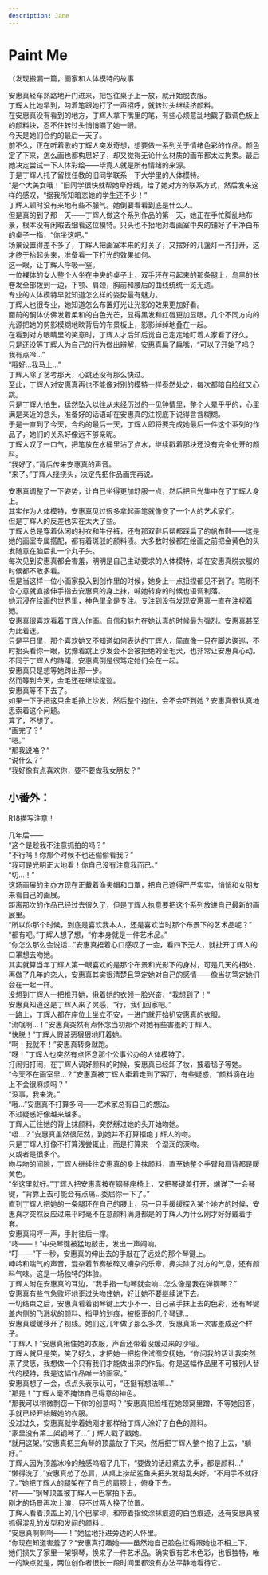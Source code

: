 ```yaml
---
description: Jane
---
```


# Paint Me

（发现搬漏一篇，画家和人体模特的故事

&#x20;

安惠真轻车熟路地开门进来，把包往桌子上一放，就开始脱衣服。\
丁辉人比她早到，叼着笔跟她打了一声招呼，就转过头继续挤颜料。\
在安惠真没有看到的地方，丁辉人拿下嘴里的笔，有些心烦意乱地戳了戳调色板上的颜料块，忍不住转过头悄悄瞄了她一眼。\
今天是她们合约的最后一天了。\
前不久，正在听着歌的丁辉人突发奇想，想要做一系列关于情绪色彩的作品。颜色定了下来，怎么画也都构思好了，却又觉得无论什么材质的画布都太过拘束。最后她决定尝试一下人体彩绘——毕竟人就是所有情绪的来源。\
于是丁辉人托了留校任教的旧同学联系一下大学里的人体模特。\
“是个大美女哦！”旧同学很快就帮她牵好线，给了她对方的联系方式，然后发来这样的感叹，“据我所知暗恋她的学生还不少！”\
丁辉人顿时没有来地有些不服气。她倒要看看到底是什么人。\
但是真的到了那一天——丁辉人做这个系列作品的第一天，她正在手忙脚乱地布景，根本没有闲暇去细看这位模特。只头也不抬地对着画室中央的铺好了干净白布的桌子一指，“你坐这吧。”\
场景设置得差不多了，丁辉人把画室本来的灯关了，又摆好的几盏灯一齐打开，这才终于抬起头来，准备看一下打光的效果如何。\
这一眼，让丁辉人呼吸一窒。\
一位裸体的女人整个人坐在中央的桌子上，双手环在弓起来的那条腿上，乌黑的长卷发全部拨到一边，下颚、肩颈，胸前和腰后的曲线统统一览无遗。\
专业的人体模特早就知道怎么样的姿势最有魅力。\
丁辉人也很专业，她知道怎么布置灯光让光影的效果更加好看。\
面前的酮体仿佛发着柔和的白色光芒，显得黑发和红唇更加显眼。几个不同方向的光源把她的剪影模糊地映背后的布景板上，影影绰绰地叠在一起。\
在看到对方眼睛里的笑意时，丁辉人才后知后觉自己定定地盯着人家看了好久。\
只是还没等丁辉人为自己的行为做出辩解，安惠真扁了扁嘴，“可以了开始了吗？我有点冷…”\
“哦好…我马上…”\
丁辉人除了艺考那天，心跳还没有那么快过。\
至此，丁辉人对安惠真再也不能像对别的模特一样泰然处之，每次都暗自脸红又心跳。\
只是丁辉人怕生，猛然坠入以往从未经历过的一见钟情里，整个人晕乎乎的，心里满是亲近的念头，准备好的话语却在安惠真的注视底下说得含含糊糊。\
于是一直到了今天，合约的最后一天，丁辉人即将要完成她最后一件这个系列的作品了，她们的关系好像远不够亲昵。\
丁辉人叹了一口气，把笔放在水桶里沾了点水，继续戳着那块还没有完全化开的颜料。\
“我好了。”背后传来安惠真的声音。\
“来了。”丁辉人挠挠头，决定先把作品画完再说。

安惠真调整了一下姿势，让自己坐得更加舒服一点，然后把目光集中在了丁辉人身上。\
其实作为人体模特，安惠真见过很多拿起画笔就像变了一个人的艺术家们。\
但是丁辉人的反差也实在太大了些。\
丁辉人总是穿着休闲的衬衣和牛仔裤，还有那双鞋后帮都踩扁了的帆布鞋——这是她的画室专属搭配，都有着斑驳的颜料渍。大多数时候都在绘画之前把金黄色的头发随意在脑后扎一个丸子头。\
每次见到安惠真都会害羞，明明是自己主动要求的人体模特，却在安惠真脱衣服的时候都不敢多看。\
但是当这样一位小画家投入到创作里的时候，她身上一点扭捏都见不到了。笔刷不合心意就直接伸手指去安惠真的身上抹，喊她转身的时候也语调利落。\
她沉浸在绘画的世界里，神色里全是专注。专注到没有发现安惠真一直在注视着她。\
安惠真很喜欢看着丁辉人作画。自信和魅力在她认真的时候最为强烈。安惠真甚至为此着迷。\
只是平日里，那个喜欢她又不知道如何表达的丁辉人，简直像一只在脚边逡巡，不时抬头看你一眼，犹豫着跳上沙发会不会被拒绝的金毛犬，也非常让安惠真心动。\
不同于丁辉人的踌躇，安惠真倒是很笃定她们会在一起。\
安惠真只是想等她跨出那一步。\
然而等到今天，金毛还在继续逡巡。\
安惠真等不下去了。\
如果一下子把这只金毛拎上沙发，然后整个抱住，会不会吓到她？安惠真很认真地思索着这个问题。\
算了，不想了。\
“画完了？”\
“嗯。”\
“那我说咯？”\
“说什么？”\
“我好像有点喜欢你，要不要做我女朋友？”





## 小番外：

R18描写注意！

&#x20;

几年后——\
“这个是趁我不注意抓拍的吗？”\
“不行吗！你那个时候不也还偷偷看我？”\
“我可是光明正大地看！你自己没有注意我而已。”\
“切…！”\
这场画展的主办方现在正戴着渔夫帽和口罩，把自己遮得严严实实，悄悄和女朋友来看自己的画展。\
距离那次的作品已经过去很久了，但是丁辉人执意要把这个系列放进自己最新的画展里。\
“所以你那个时候，到底是喜欢我本人，还是喜欢当时那个布景下的艺术品呢？”\
“都有吧。”丁辉人想了想，“你本身就是一件艺术品。”\
“你怎么那么会说话…”安惠真捂着心口感叹了一会，看四下无人，就扯开丁辉人的口罩想去吻她。\
其实就算当年丁辉人第一眼喜欢的是那个布景和光影下的身材，可是几天的相处，再做了几年的恋人，安惠真其实很清楚且笃定她对自己的感情——像当初笃定她们会在一起一样。\
没想到丁辉人一把推开她，揪着她的衣领一脸兴奋，“我想到了！”\
安惠真知道这是丁辉人来了灵感，“行，我们回家吧。”\
一路上，丁辉人都在座位上坐立不安，一进门就开始扒安惠真的衣服。\
“流氓啊…！”安惠真突然有点怀念当初那个对她有些害羞的丁辉人。\
“快脱！”丁辉人假装恶狠狠地盯着她。\
“啊！我就不！”安惠真转身就跑。\
“呀！”丁辉人也突然有点怀念那个公事公办的人体模特了。\
打闹归打闹，在丁辉人调好颜料的时候，安惠真已经卸了妆，披着毯子等她。\
“今天不在画室里…？”安惠真被丁辉人牵着走到了客厅，有些疑惑，“颜料滴在地上不会很麻烦吗？”\
“没事，我来洗。”\
“哦…”安惠真不打算多问——艺术家总有自己的想法。\
不过疑惑好像越来越多。\
丁辉人正往她的背上抹颜料，突然掰过她的头开始吻她。\
“唔…？”安惠真虽然很茫然，到她并不打算拒绝丁辉人的吻。\
只是丁辉人好像不打算浅尝辄止，而是打算来一个湿润的深吻。\
又或者是很多个。\
吻与吻的间隙，丁辉人继续往安惠真的身上抹颜料，直至她整个手臂和肩背都是暖黄色。\
“坐这里就好。”丁辉人把安惠真按在钢琴座椅上，又把琴键盖打开，端详了一会琴键，“背靠上去可能会有点痛…委屈你一下了。”\
直到丁辉人把她的一条腿环在自己的腰上，另一只手缓缓探入某个地方的时候，安惠真才突然反应过来平时毫不在意颜料满身都是的丁辉人为什么刚才好好戴着手套。\
安惠真闷哼一声，手肘往后一撑。\
“咚——！”中央琴键被猛地敲击，发出一声闷响。\
“叮——”下一秒，安惠真的伸出去的手敲在了远处的那个琴键上。\
呻吟和喘气的声音，混杂着节奏破碎又嘈杂的乐章，鼻尖除了对方的气息，还有颜料气味。这是一场独特的体验。\
丁辉人附在安惠真的耳边，“我手指一动琴就会响…怎么像是我在弹钢琴？”\
安惠真有些气急败坏地歪过头吻住她，好让她不要继续说下去。\
一切结束之后，安惠真看着钢琴键上大小不一、自己亲手抹上去的色彩，还有琴键盖内侧的飞溅状的颜料、指甲的划痕，被抠歪的几个琴键…\
安惠真缓缓移开了视线。她们这几年做了那么多次，安惠真第一次害羞成这个样子。\
“丁辉人！”安惠真揪住她的衣服，声音还带着没缓过来的沙哑。\
丁辉人就只是笑，笑了好久，才把她一把抱住试图安抚她，“你问我的话让我突然来了灵感，我想做一个只有我们才能做出来的作品。你是这幅作品里不可被别人替代的模特，我是这幅作品唯一的画家。”\
安惠真想了一会，点点头表示认可，“还挺有想法嘛…”\
“那是！”丁辉人毫不掩饰自己得意的神色。\
“那我可以稍微剽窃一下你的创意吗？”安惠真把脸埋在她颈窝里蹭，不等她回答，手就已经开始解她的衣服。\
没过过久，安惠真就学着她刚才那样给丁辉人涂好了白色的颜料。\
“家里没有第二架钢琴了…”丁辉人戳了戳她。\
“就用这架。”安惠真把三角琴的顶盖放了下来，然后把丁辉人整个抱了上去，“躺好。”\
丁辉人因为顶盖冰冷的触感呜咽了几下，“要做的话赶紧去洗手，都是颜料…”\
“懒得洗了，”安惠真怂了怂肩，从桌上捞起鲨鱼夹把头发胡乱夹好，“不用手不就好了。”她把丁辉人的腿架在了自己的肩膀上，俯身下去。\
“砰——”钢琴顶盖被丁辉人一巴掌拍下去。\
刚才的场景再次上演，只不过两人换了位置。\
丁辉人看着顶盖上的几个巴掌印，和带着指纹涂抹痕迹的白色痕迹，还有安惠真被抓得混乱的发型和发间的颜料…\
“安惠真啊啊啊——！”她猛地扑进旁边的人怀里。\
“你现在知道害羞了？”安惠真打趣她——虽然她自己脸色红得跟她也不相上下。\
她们损失了家里一架钢琴，换来了一件艺术品。确实很有艺术色彩，也很独特，唯一的缺点就是，两位创作者很长一段时间里都没有办法平静地看待它。
